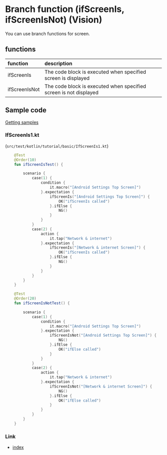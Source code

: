 # Branch function (ifScreenIs, ifScreenIsNot) (Vision)

You can use branch functions for screen.

## functions

| function      | description                                                       |
|:--------------|:------------------------------------------------------------------|
| ifScreenIs    | The code block is executed when specified screen is displayed     |
| ifScreenIsNot | The code block is executed when specified screen is not displayed |

## Sample code

[Getting samples](../../getting_samples.md)

### IfScreenIs1.kt

(`src/test/kotlin/tutorial/basic/IfScreenIs1.kt`)

```kotlin
    @Test
    @Order(10)
    fun ifScreenIsTest() {

        scenario {
            case(1) {
                condition {
                    it.macro("[Android Settings Top Screen]")
                }.expectation {
                    ifScreenIs("[Android Settings Top Screen]") {
                        OK("ifScreenIs called")
                    }.ifElse {
                        NG()
                    }
                }
            }
            case(2) {
                action {
                    it.tap("Network & internet")
                }.expectation {
                    ifScreenIs("[Network & internet Screen]") {
                        OK("ifScreenIs called")
                    }.ifElse {
                        NG()
                    }
                }
            }
        }
    }

    @Test
    @Order(20)
    fun ifScreenIsNotTest() {

        scenario {
            case(1) {
                condition {
                    it.macro("[Android Settings Top Screen]")
                }.expectation {
                    ifScreenIsNot("[Android Settings Top Screen]") {
                        NG()
                    }.ifElse {
                        OK("ifElse called")
                    }
                }
            }
            case(2) {
                action {
                    it.tap("Network & internet")
                }.expectation {
                    ifScreenIsNot("[Network & internet Screen]") {
                        NG()
                    }.ifElse {
                        OK("ifElse called")
                    }
                }
            }
        }
    }
```

### Link

- [index](../../../../index.md)

